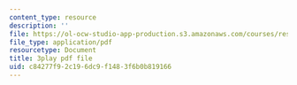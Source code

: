 ```yaml
---
content_type: resource
description: ''
file: https://ol-ocw-studio-app-production.s3.amazonaws.com/courses/res-18-009-learn-differential-equations-up-close-with-gilbert-strang-and-cleve-moler-fall-2015/c84277f92c196dc9f1483f6b0b819166_ttCKLZ2fWWE.pdf
file_type: application/pdf
resourcetype: Document
title: 3play pdf file
uid: c84277f9-2c19-6dc9-f148-3f6b0b819166
---
```

